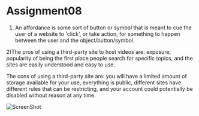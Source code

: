# Assignment08

1) An affordance is some sort of button or symbol that is meant to cue the user of a website to 'click', or take action, for something to happen between the user and the object/button/symbol.

2)The pros of using a third-party site to host videos are: exposure, popularity of being the first place people search for specific topics, and the sites are easily understood and easy to use.

The cons of using a third-party site are: you will have a limited amount of storage available for your use, everything is public, different sites have different rules that can be restricting, and your account could potentially be disabled without reason at any time.

![ScreenShot](./images/assignment08-ScreenShot)
<a href=".images/assignment08-ScreenShot"></a>
